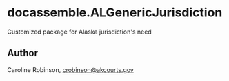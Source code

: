 # docassemble.ALGenericJurisdiction

Customized package for Alaska jurisdiction's need

## Author

Caroline Robinson, crobinson@akcourts.gov

